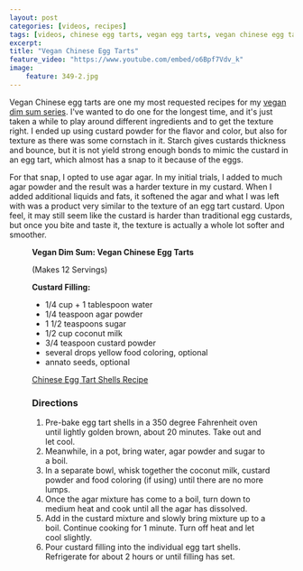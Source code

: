 ```yaml
---
layout: post
categories: [videos, recipes]
tags: [videos, chinese egg tarts, vegan egg tarts, vegan chinese egg tarts,]
excerpt:
title: "Vegan Chinese Egg Tarts"
feature_video: "https://www.youtube.com/embed/o6Bpf7Vdv_k" 
image:
    feature: 349-2.jpg
---
```


Vegan Chinese egg tarts are one my most requested recipes for my [vegan dim sum series](https://www.youtube.com/playlist?list=PL8O-3AJTRuJsAJNFmb7_MqTkU_TgHxwlh).  I've wanted to do one for the longest time, and it's just taken a while to play around different ingredients and to get the texture right.  I ended up using custard powder for the flavor and color, but also for texture as there was some cornstach in it.  Starch gives custards thickness and bounce, but it is not yield strong enough bonds to mimic the custard in an egg tart, which almost has a snap to it because of the eggs.  

For that snap, I opted to use agar agar.  In my initial trials, I added to much agar powder and the result was a harder texture in my custard.  When I added additional liquids and fats, it softened the agar and what I was left with was a product very similar to the texture of an egg tart custard.  Upon feel, it may still seem like the custard is harder than traditional egg custards, but once you bite and taste it, the texture is actually a whole lot softer and smoother.

<figure class="ingredients" markdown="1">

__Vegan Dim Sum: Vegan Chinese Egg Tarts__

(Makes 12 Servings)

__Custard Filling:__

- 1/4 cup + 1 tablespoon water
- 1/4 teaspoon agar powder
- 1 1/2 teaspoons sugar
- 1/2 cup coconut milk
- 3/4 teaspoon custard powder
- several drops yellow food coloring, optional
- annato seeds, optional

[Chinese Egg Tart Shells Recipe](http://eastmeetskitchen.com/videos/recipes/chinese-egg-tart-shells/)

</figure>

<figure class="directions" markdown="1">

### Directions

1. Pre-bake egg tart shells in a 350 degree Fahrenheit oven until lightly golden brown, about 20 minutes.  Take out and let cool.
2. Meanwhile, in a pot, bring water, agar powder and sugar to a boil.
3. In a separate bowl, whisk together the coconut milk, custard powder and food coloring (if using) until there are no more lumps.
4. Once the agar mixture has come to a boil, turn down to medium heat and cook until all the agar has dissolved.
5. Add in the custard mixture and slowly bring mixture up to a boil.  Continue cooking for 1 minute.  Turn off heat and let cool slightly.
6. Pour custard filling into the individual egg tart shells.  Refrigerate for about 2 hours or until filling has set.

</figure>